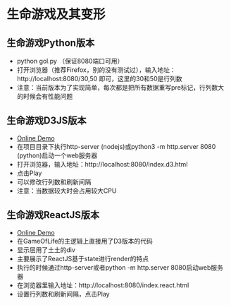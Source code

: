 # 生命游戏及其变形

## 生命游戏Python版本

* python gol.py （保证8080端口可用）
* 打开浏览器（推荐Firefox，别的没有测试过），输入地址：http://localhost:8080/30,50 即可，这里的30和50是行列数
* 注意：当前版本为了实现简单，每次都是把所有数据重写pre标记，行列数大的时候会有性能问题

## 生命游戏D3JS版本

* [Online Demo](//blog.zhangyu.so/gameoflife/index.d3.html)
* 在项目目录下执行http-server (nodejs)或python3 -m http.server 8080 (python)启动一个web服务器
* 打开浏览器，输入地址：http://localhost:8080/index.d3.html
* 点击Play
* 可以修改行列数和刷新间隔
* 注意：当数据较大时会占用较大CPU

## 生命游戏ReactJS版本

* [Online Demo](//blog.zhangyu.so/gameoflife/index.react.html)
* 在GameOfLife的主逻辑上直接用了D3版本的代码
* 显示层用了土土的div
* 主要展示了ReactJS基于state进行render的特点
* 执行的时候通过http-server或者python -m http.server 8080启动web服务器
* 在浏览器里输入地址：http://localhost:8080/index.react.html
* 设置行列数和刷新间隔，点击Play
